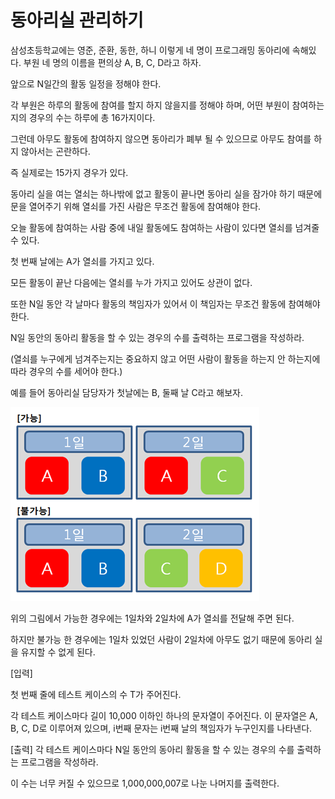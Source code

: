 # 동아리실 관리하기

삼성초등학교에는 영준, 준환, 동한, 하니 이렇게 네 명이 프로그래밍 동아리에 속해있다. 부원 네 명의 이름을 편의상 A, B, C, D라고 하자.

앞으로 N일간의 활동 일정을 정해야 한다.

각 부원은 하루의 활동에 참여를 할지 하지 않을지를 정해야 하며, 어떤 부원이 참여하는지의 경우의 수는 하루에 총 16가지이다.

그런데 아무도 활동에 참여하지 않으면 동아리가 폐부 될 수 있으므로 아무도 참여를 하지 않아서는 곤란하다.

즉 실제로는 15가지 경우가 있다.

동아리 실을 여는 열쇠는 하나밖에 없고 활동이 끝나면 동아리 실을 잠가야 하기 때문에 문을 열어주기 위해 열쇠를 가진 사람은 무조건 활동에 참여해야 한다.

오늘 활동에 참여하는 사람 중에 내일 활동에도 참여하는 사람이 있다면 열쇠를 넘겨줄 수 있다.

첫 번째 날에는 A가 열쇠를 가지고 있다.

모든 활동이 끝난 다음에는 열쇠를 누가 가지고 있어도 상관이 없다.


또한 N일 동안 각 날마다 활동의 책임자가 있어서 이 책임자는 무조건 활동에 참여해야 한다.

N일 동안의 동아리 활동을 할 수 있는 경우의 수를 출력하는 프로그램을 작성하라.

(열쇠를 누구에게 넘겨주는지는 중요하지 않고 어떤 사람이 활동을 하는지 안 하는지에 따라 경우의 수를 세어야 한다.)

예를 들어 동아리실 담당자가 첫날에는 B, 둘째 날 C라고 해보자.

![example](problem-img.png)

위의 그림에서 가능한 경우에는 1일차와 2일차에 A가 열쇠를 전달해 주면 된다.

하지만 불가능 한 경우에는 1일차 있었던 사람이 2일차에 아무도 없기 때문에 동아리 실을 유지할 수 없게 된다.
 

[입력]

첫 번째 줄에 테스트 케이스의 수 T가 주어진다.

각 테스트 케이스마다 길이 10,000 이하인 하나의 문자열이 주어진다. 이 문자열은 A, B, C, D로 이루어져 있으며, i번째 문자는 i번째 날의 책임자가 누구인지를 나타낸다.


[출력]
각 테스트 케이스마다 N일 동안의 동아리 활동을 할 수 있는 경우의 수를 출력하는 프로그램을 작성하라.

이 수는 너무 커질 수 있으므로 1,000,000,007로 나눈 나머지를 출력한다.